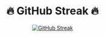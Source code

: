 <h1 align="center">🔥 GitHub Streak 🔥</h1>

<p align="center">
  <a href="https://git.io/streak-stats">
    <img src="https://streak-stats.demolab.com/?user=Rohankeshav" alt="GitHub Streak"/>
  </a>
</p>

<!--
**Rohankeshav/Rohankeshav** is a ✨ _special_ ✨ repository because its `README.md` (this file) appears on your GitHub profile.

Here are some ideas to get you started:

- 🔭 I’m currently working on ...
- 🌱 I’m currently learning ...
- 👯 I’m looking to collaborate on ...
- 🤔 I’m looking for help with ...
- 💬 Ask me about ...
- 📫 How to reach me: ...
- 😄 Pronouns: ...
- ⚡ Fun fact: ...
-->
